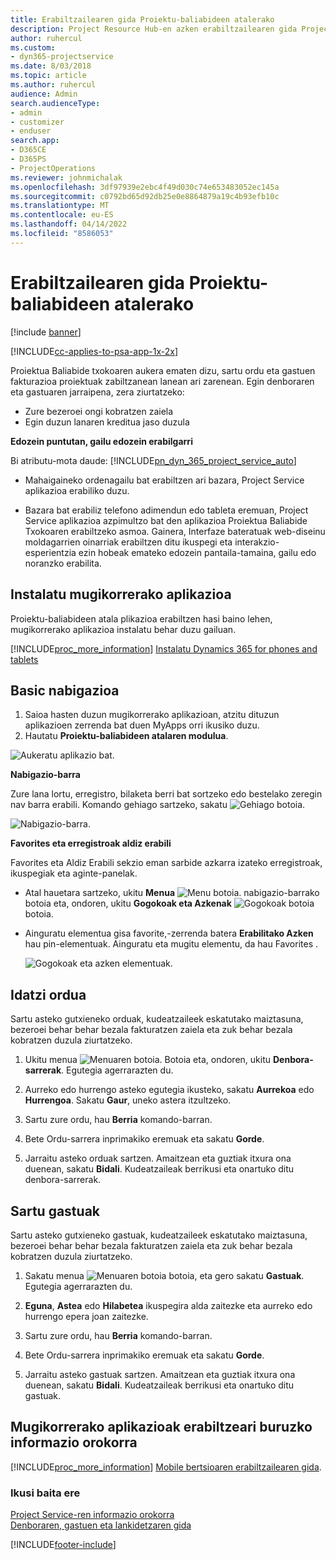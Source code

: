```yaml
---
title: Erabiltzailearen gida Proiektu-baliabideen atalerako
description: Project Resource Hub-en azken erabiltzailearen gida Project Service-rako
author: ruhercul
ms.custom:
- dyn365-projectservice
ms.date: 8/03/2018
ms.topic: article
ms.author: ruhercul
audience: Admin
search.audienceType:
- admin
- customizer
- enduser
search.app:
- D365CE
- D365PS
- ProjectOperations
ms.reviewer: johnmichalak
ms.openlocfilehash: 3df97939e2ebc4f49d030c74e653483052ec145a
ms.sourcegitcommit: c0792bd65d92db25e0e8864879a19c4b93efb10c
ms.translationtype: MT
ms.contentlocale: eu-ES
ms.lasthandoff: 04/14/2022
ms.locfileid: "8586053"
---
```

# <a name="user-guide-for-project-resource-hub"></a>Erabiltzailearen gida Proiektu-baliabideen atalerako

[!include [banner](../includes/psa-now-project-operations.md)]

[!INCLUDE[cc-applies-to-psa-app-1x-2x](../includes/cc-applies-to-psa-app-1x-2x.md)]

Proiektua Baliabide txokoaren aukera ematen dizu, sartu ordu eta gastuen fakturazioa proiektuak zabiltzanean lanean ari zarenean. Egin denboraren eta gastuaren jarraipena, zera ziurtatzeko:

- Zure bezeroei ongi kobratzen zaiela
- Egin duzun lanaren kreditua jaso duzula

**Edozein puntutan, gailu edozein erabilgarri**

Bi atributu-mota daude: [!INCLUDE[pn_dyn_365_project_service_auto](../includes/pn-dyn-365-project-service-auto.md)] 

- Mahaigaineko ordenagailu bat erabiltzen ari bazara, Project Service aplikazioa erabiliko duzu. 

- Bazara bat erabiliz telefono adimendun edo tableta eremuan, Project Service aplikazioa azpimultzo bat den aplikazioa Proiektua Baliabide Txokoaren erabiltzeko asmoa. Gainera, Interfaze bateratuak web-diseinu moldagarrien oinarriak erabiltzen ditu ikuspegi eta interakzio-esperientzia ezin hobeak emateko edozein pantaila-tamaina, gailu edo noranzko erabilita. 


## <a name="install-the-mobile-app"></a>Instalatu mugikorrerako aplikazioa
Proiektu-baliabideen atala plikazioa erabiltzen hasi baino lehen, mugikorrerako aplikazioa instalatu behar duzu gailuan. 

[!INCLUDE[proc_more_information](../includes/proc-more-information.md)] [Instalatu Dynamics 365 for phones and tablets](/dynamics365/mobile-app/install-dynamics-365-for-phones-and-tablets)

## <a name="basic-navigation"></a>Basic nabigazioa
1.  Saioa hasten duzun mugikorrerako aplikazioan, atzitu dituzun aplikazioen zerrenda bat duen MyApps orri ikusiko duzu. 
2.  Hautatu **Proiektu-baliabideen atalaren modulua**.

![Aukeratu aplikazio bat.](media/chooseApp_1.png "Aukeratu aplikazio bat")

**Nabigazio-barra**

Zure lana lortu, erregistro, bilaketa berri bat sortzeko edo bestelako zeregin nav barra erabili. Komando gehiago sartzeko, sakatu ![Gehiago botoia.](media/MoreButton.png "Gehiago botoia")

![Nabigazio-barra.](media/NavBar_2.png "Nabigazio-barra")

**Favorites eta erregistroak aldiz erabili**

Favorites eta Aldiz Erabili sekzio eman sarbide azkarra izateko erregistroak, ikuspegiak eta aginte-panelak. 

- Atal hauetara sartzeko, ukitu **Menua** ![Menu botoia.](media/MenuButton.png "Menua botoia") nabigazio-barrako botoia eta, ondoren, ukitu **Gogokoak eta Azkenak** ![Gogokoak botoia](media/FavButton.png "Gogokoak botoia") botoia.

- Ainguratu elementua gisa favorite,-zerrenda batera **Erabilitako Azken** hau pin-elementuak. Ainguratu eta mugitu elementu, da hau Favorites .

  ![Gogokoak eta azken elementuak.](media/Favs_3.png "Gogokoak eta azken elementuak")
 
## <a name="enter-time"></a>Idatzi ordua
Sartu asteko gutxieneko orduak, kudeatzaileek eskatutako maiztasuna, bezeroei behar behar bezala fakturatzen zaiela eta zuk behar bezala kobratzen duzula ziurtatzeko.

1. Ukitu menua ![Menuaren botoia.](media/MenuButton.png "Menua botoia") Botoia eta, ondoren, ukitu **Denbora-sarrerak**. Egutegia agerrarazten du.

2. Aurreko edo hurrengo asteko egutegia ikusteko, sakatu **Aurrekoa** edo **Hurrengoa**. Sakatu **Gaur**, uneko astera itzultzeko.

3. Sartu zure ordu, hau **Berria** komando-barran. 

4. Bete Ordu-sarrera inprimakiko eremuak eta sakatu **Gorde**.

5. Jarraitu asteko orduak sartzen. Amaitzean eta guztiak itxura ona duenean, sakatu **Bidali**. Kudeatzaileak berrikusi eta onartuko ditu denbora-sarrerak.

## <a name="enter-expenses"></a>Sartu gastuak 
Sartu asteko gutxieneko gastuak, kudeatzaileek eskatutako maiztasuna, bezeroei behar behar bezala fakturatzen zaiela eta zuk behar bezala kobratzen duzula ziurtatzeko.

1. Sakatu menua ![Menuaren botoia](media/MenuButton.png "Menua botoia") botoia, eta gero sakatu **Gastuak**. Egutegia agerrarazten du.

2. **Eguna**, **Astea** edo **Hilabetea** ikuspegira alda zaitezke eta aurreko edo hurrengo epera joan zaitezke. 

3. Sartu zure ordu, hau **Berria** komando-barran. 

4. Bete Ordu-sarrera inprimakiko eremuak eta sakatu **Gorde**.

5. Jarraitu asteko gastuak sartzen. Amaitzean eta guztiak itxura ona duenean, sakatu **Bidali**. Kudeatzaileak berrikusi eta onartuko ditu gastuak.

## <a name="general-information-on-how-to-use-the-mobile-app"></a>Mugikorrerako aplikazioak erabiltzeari buruzko informazio orokorra 
[!INCLUDE[proc_more_information](../includes/proc-more-information.md)] [Mobile bertsioaren erabiltzailearen gida](/dynamics365/mobile-app/dynamics-365-phones-tablets-users-guide).

### <a name="see-also"></a>Ikusi baita ere  
 [Project Service-ren informazio orokorra](../psa/overview.md)   
 [Denboraren, gastuen eta lankidetzaren gida](../psa/time-expense-collaboration-guide.md)   
 


[!INCLUDE[footer-include](../includes/footer-banner.md)]
